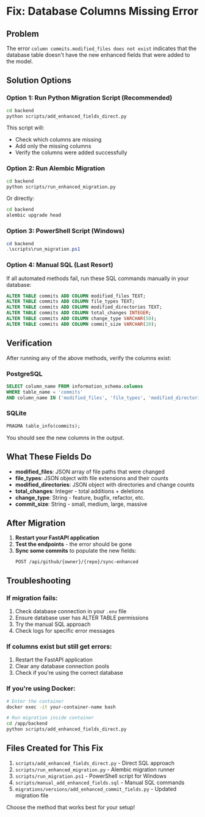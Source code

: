 # Fix: Database Columns Missing Error

## Problem
The error `column commits.modified_files does not exist` indicates that the database table doesn't have the new enhanced fields that were added to the model.

## Solution Options

### Option 1: Run Python Migration Script (Recommended)

```bash
cd backend
python scripts/add_enhanced_fields_direct.py
```

This script will:
- Check which columns are missing
- Add only the missing columns
- Verify the columns were added successfully

### Option 2: Run Alembic Migration

```bash
cd backend
python scripts/run_enhanced_migration.py
```

Or directly:
```bash
cd backend
alembic upgrade head
```

### Option 3: PowerShell Script (Windows)

```powershell
cd backend
.\scripts\run_migration.ps1
```

### Option 4: Manual SQL (Last Resort)

If all automated methods fail, run these SQL commands manually in your database:

```sql
ALTER TABLE commits ADD COLUMN modified_files TEXT;
ALTER TABLE commits ADD COLUMN file_types TEXT;
ALTER TABLE commits ADD COLUMN modified_directories TEXT;
ALTER TABLE commits ADD COLUMN total_changes INTEGER;
ALTER TABLE commits ADD COLUMN change_type VARCHAR(50);
ALTER TABLE commits ADD COLUMN commit_size VARCHAR(20);
```

## Verification

After running any of the above methods, verify the columns exist:

### PostgreSQL
```sql
SELECT column_name FROM information_schema.columns 
WHERE table_name = 'commits' 
AND column_name IN ('modified_files', 'file_types', 'modified_directories', 'total_changes', 'change_type', 'commit_size');
```

### SQLite
```sql
PRAGMA table_info(commits);
```

You should see the new columns in the output.

## What These Fields Do

- **modified_files**: JSON array of file paths that were changed
- **file_types**: JSON object with file extensions and their counts
- **modified_directories**: JSON object with directories and change counts  
- **total_changes**: Integer - total additions + deletions
- **change_type**: String - feature, bugfix, refactor, etc.
- **commit_size**: String - small, medium, large, massive

## After Migration

1. **Restart your FastAPI application**
2. **Test the endpoints** - the error should be gone
3. **Sync some commits** to populate the new fields:
   ```http
   POST /api/github/{owner}/{repo}/sync-enhanced
   ```

## Troubleshooting

### If migration fails:
1. Check database connection in your `.env` file
2. Ensure database user has ALTER TABLE permissions
3. Try the manual SQL approach
4. Check logs for specific error messages

### If columns exist but still get errors:
1. Restart the FastAPI application
2. Clear any database connection pools
3. Check if you're using the correct database

### If you're using Docker:
```bash
# Enter the container
docker exec -it your-container-name bash

# Run migration inside container
cd /app/backend
python scripts/add_enhanced_fields_direct.py
```

## Files Created for This Fix

1. `scripts/add_enhanced_fields_direct.py` - Direct SQL approach
2. `scripts/run_enhanced_migration.py` - Alembic migration runner
3. `scripts/run_migration.ps1` - PowerShell script for Windows
4. `scripts/manual_add_enhanced_fields.sql` - Manual SQL commands
5. `migrations/versions/add_enhanced_commit_fields.py` - Updated migration file

Choose the method that works best for your setup!
